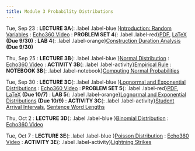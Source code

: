 ```yaml
---
title: Module 3 Probability Distributions
---
```


Tue, Sep 23
: **LECTURE 3A**{: .label .label-blue }[Introduction: Random Variables](/assets/lectures/M3-Probability-Distributions/M3a-Random-Variables-Handout.pdf)
  :  [Echo360 Video](https://echo360.org/lesson/G_cfa36933-c0df-42df-a2b7-d31e4be7f9a2_47c3b0d1-758e-4090-99ce-7fc3cdd96573_2025-09-23T13:00:00.000_2025-09-23T14:15:00.000/classroom?focus=Video)
: **PROBLEM SET 4**{: .label .label-red}[PDF](/assets/problem-sets/PS4.pdf), [LaTeX](/assets/problem-sets/PS4.tex)  **(Due 9/30)** 
: **LAB 4**{: .label .label-orange}[Construction Duration Analysis](https://colab.research.google.com/drive/10xTO42eiNHhDp4hN_BU8ZnZ6a5wYOozH?usp=sharing) **(Due 9/30)**

Thu, Sep 25
: **LECTURE 3B**{: .label .label-blue }[Normal Distribution](/assets/lectures/M3-Probability-Distributions/M3b-Normal-Distribution-Handout.pdf)
  :  [Echo360 Video](https://echo360.org/lesson/G_cfa36933-c0df-42df-a2b7-d31e4be7f9a2_47c3b0d1-758e-4090-99ce-7fc3cdd96573_2025-09-25T13:00:00.000_2025-09-25T14:15:00.000/classroom)
: **ACTIVITY 3B**{: .label .label-activity}[Empirical Rule](https://umamherst.instructure.com/courses/31233/external_tools/326)
: **NOTEBOOK 3B**{: .label .label-notebook}[Computing Normal Probabilities](https://colab.research.google.com/drive/1q6dtsA78AEVC3ujC3RjxmcmNC6HgYAkP?authuser=1#scrollTo=sLsHqFhtBb8S)  

Tue, Sep 30
: **LECTURE 3C**{: .label .label-blue }[Lognormal and Exponential Distributions](/assets/lectures/M3-Probability-Distributions/M3c-Lognormal-Exponential-Distributions-Handout.pdf)
  :  [Echo360 Video](https://echo360.org/lesson/G_cfa36933-c0df-42df-a2b7-d31e4be7f9a2_47c3b0d1-758e-4090-99ce-7fc3cdd96573_2025-09-30T13:00:00.000_2025-09-30T14:15:00.000/classroom)
: **PROBLEM SET 5**{: .label .label-red}[PDF](/assets/problem-sets/PS5.pdf), [LaTeX](/assets/problem-sets/PS5.tex)  **(Due 10/7)** 
: **LAB 5**{: .label .label-orange}[Lognormal and Exponential Distributions](https://colab.research.google.com/drive/1727IqavDdQUcwwVdrBBS1jgLWVCR69pc?usp=sharing) **(Due 10/9)**
: **ACTIVITY 3C**{: .label .label-activity}[Student Arrival Intervals](https://colab.research.google.com/drive/1qAR-O-jzhGqhWsheHCweYirYtyoVaSb6?usp=sharing), [Sentence Word Lengths](https://colab.research.google.com/drive/1zMYw05o2TYaS5JZ9mu-h-jSQvnEPH-ce?usp=sharing)


Thu, Oct 2
: **LECTURE 3D**{: .label .label-blue }[Binomial Distribution](/assets/lectures/M3-Probability-Distributions/M3d-Binomial-Distribution-Handout.pdf)
  :  [Echo360 Video](https://echo360.org/lesson/G_cfa36933-c0df-42df-a2b7-d31e4be7f9a2_47c3b0d1-758e-4090-99ce-7fc3cdd96573_2025-10-02T13:00:00.000_2025-10-02T14:15:00.000/classroom)


Tue, Oct 7
: **LECTURE 3E**{: .label .label-blue }[Poisson Distribution](/assets/lectures/M3-Probability-Distributions/M3e-Poisson-Distribution-Handout.pdf)
  :  [Echo360 Video](#)
: **ACTIVITY 3E**{: .label .label-activity}[Lightning Strikes](https://claude.ai/public/artifacts/9fb8b17d-d00e-4b5c-9076-2a4231835f1c?fullscreen=true)
